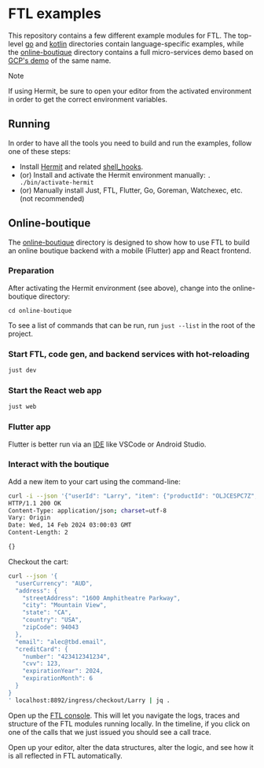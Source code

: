 # FTL examples

This repository contains a few different example modules for FTL. The top-level
[go](./go) and [kotlin](./kotlin/) directories contain language-specific
examples, while the [online-boutique](./online-boutique/) directory contains a
full micro-services demo based on [GCP's
demo](https://github.com/GoogleCloudPlatform/microservices-demo) of the same
name.

> [!NOTE]
> If using Hermit, be sure to open your editor from the activated environment in
> order to get the correct environment variables.

## Running

In order to have all the tools you need to build and run the examples, follow one of these steps:

- Install [Hermit](https://cashapp.github.io/hermit/usage/get-started/) and related [shell_hooks](https://cashapp.github.io/hermit/usage/shell/).
- (or) Install and activate the Hermit environment manually: `. ./bin/activate-hermit`
- (or) Manually install Just, FTL, Flutter, Go, Goreman, Watchexec, etc. (not recommended)

## Online-boutique

The [online-boutique](./online-boutique) directory is designed to show how to
use FTL to build an online boutique backend with a mobile (Flutter) app and
React frontend.

### Preparation

After activating the Hermit environment (see above), change into the online-boutique directory:

```
cd online-boutique
```

To see a list of commands that can be run, run `just --list` in the root of the
project.

### Start FTL, code gen, and backend services with hot-reloading

```bash
just dev
```

### Start the React web app

```bash
just web
```

### Flutter app

Flutter is better run via an [IDE](https://docs.flutter.dev/get-started/editor?tab=vscode) like VSCode or Android Studio.

### Interact with the boutique

Add a new item to your cart using the command-line:

```bash
curl -i --json '{"userId": "Larry", "item": {"productId": "OLJCESPC7Z", "quantity": 1}}' localhost:8892/ingress/cart/add
HTTP/1.1 200 OK
Content-Type: application/json; charset=utf-8
Vary: Origin
Date: Wed, 14 Feb 2024 03:00:03 GMT
Content-Length: 2

{}
```

Checkout the cart:

```bash
curl --json '{
  "userCurrency": "AUD",
  "address": {
    "streetAddress": "1600 Amphitheatre Parkway",
    "city": "Mountain View",
    "state": "CA",
    "country": "USA",
    "zipCode": 94043
  },
  "email": "alec@tbd.email",
  "creditCard": {
    "number": "423412341234",
    "cvv": 123,
    "expirationYear": 2024,
    "expirationMonth": 6
  }
}
' localhost:8892/ingress/checkout/Larry | jq .
```

Open up the [FTL console](http://localhost:8892). This will let you navigate the
logs, traces and structure of the FTL modules running locally. In the timeline,
if you click on one of the calls that we just issued you should see a call trace.

Open up your editor, alter the data structures, alter the logic, and see how it
is all reflected in FTL automatically.
